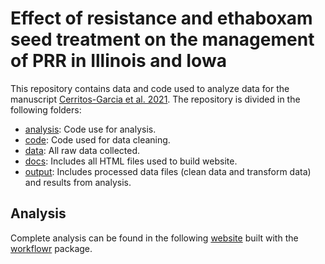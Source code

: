 # Effect of resistance and ethaboxam seed treatment on the management of PRR in Illinois and Iowa

This repository contains data and code used to analyze data for the manuscript [Cerritos-Garcia et al. 2021](https://apsjournals.apsnet.org/doi/full/10.1094/PHP-08-20-0068-RS). The repository is divided in the following folders:  
- [analysis](https://github.com/danielcerritos/seedtreatments/tree/master/analysis): Code use for analysis.  
- [code](https://github.com/danielcerritos/seedtreatments/tree/master/code): Code used for data cleaning.  
- [data](https://github.com/danielcerritos/seedtreatments/tree/master/data): All raw data collected.  
- [docs](https://github.com/danielcerritos/seedtreatments/tree/master/docs): Includes all HTML files used to build website.  
- [output](https://github.com/danielcerritos/seedtreatments/tree/master/output): Includes processed data files (clean data and transform data) and results from analysis.  

## Analysis
Complete analysis can be found in the following [website](https://danielcerritos.github.io/seedtreatments/index.html) built with the [workflowr](https://jdblischak.github.io/workflowr/) package. 

